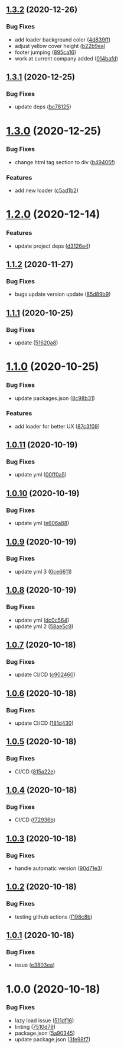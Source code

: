 ## [1.3.2](https://github.com/imransilvake/personal/compare/v1.3.1...v1.3.2) (2020-12-26)


### Bug Fixes

* add loader background color ([4d839ff](https://github.com/imransilvake/personal/commit/4d839ff3106f6a6ade18e31c02b3005cd470f03d))
* adjust yellow cover height ([b22b9ea](https://github.com/imransilvake/personal/commit/b22b9ea6e9a1d23619a26881c9f4cdd21375b044))
* footer jumping ([895ca16](https://github.com/imransilvake/personal/commit/895ca16c5a170743a74a7967c37fe817f595164f))
* work at current company added ([014bafd](https://github.com/imransilvake/personal/commit/014bafd89a6bac28d221f96d482caff612e01712))

## [1.3.1](https://github.com/imransilvake/personal/compare/v1.3.0...v1.3.1) (2020-12-25)


### Bug Fixes

* update deps ([bc78125](https://github.com/imransilvake/personal/commit/bc7812592c92721f776ceafa7ea2dc5c5dff402e))

# [1.3.0](https://github.com/imransilvake/personal/compare/v1.2.0...v1.3.0) (2020-12-25)


### Bug Fixes

* change html tag section to div ([b49405f](https://github.com/imransilvake/personal/commit/b49405f38a4019a01b5839eb0a40e2d8f6bd0ace))


### Features

* add new loader ([c5ad1b2](https://github.com/imransilvake/personal/commit/c5ad1b278a7493b24364a962d0bb296738efc9af))

# [1.2.0](https://github.com/imransilvake/personal/compare/v1.1.2...v1.2.0) (2020-12-14)


### Features

* update project deps ([d3126e4](https://github.com/imransilvake/personal/commit/d3126e4f6f3064f9a2965e5ed67838e3f0ef1551))

## [1.1.2](https://github.com/imransilvake/personal/compare/v1.1.1...v1.1.2) (2020-11-27)


### Bug Fixes

* bugs update version update ([85d89b9](https://github.com/imransilvake/personal/commit/85d89b918675a402a2c500531d8770c95f989c95))

## [1.1.1](https://github.com/imransilvake/personal/compare/v1.1.0...v1.1.1) (2020-10-25)


### Bug Fixes

* update ([51620a8](https://github.com/imransilvake/personal/commit/51620a8134c6bae3e48a77113d0764e741125f11))

# [1.1.0](https://github.com/imransilvake/personal/compare/v1.0.11...v1.1.0) (2020-10-25)


### Bug Fixes

* update packages.json ([8c98b31](https://github.com/imransilvake/personal/commit/8c98b31cecc82fe202adddc67e2079109e9fda23))


### Features

* add loader for better UX ([87c3f09](https://github.com/imransilvake/personal/commit/87c3f091f5140f8bea8957458b4a775a6b0b6cfa))

## [1.0.11](https://github.com/imransilvake/personal/compare/v1.0.10...v1.0.11) (2020-10-19)


### Bug Fixes

* update yml ([00ff0a5](https://github.com/imransilvake/personal/commit/00ff0a5999560138376097dcc65ee23595130313))

## [1.0.10](https://github.com/imransilvake/personal/compare/v1.0.9...v1.0.10) (2020-10-19)


### Bug Fixes

* update yml ([e606a88](https://github.com/imransilvake/personal/commit/e606a8869eae149b396ad34112c2ae6bf71a15eb))

## [1.0.9](https://github.com/imransilvake/personal/compare/v1.0.8...v1.0.9) (2020-10-19)


### Bug Fixes

* update yml 3 ([0ce6611](https://github.com/imransilvake/personal/commit/0ce6611624bf06b94a8a9233d3af876a471278be))

## [1.0.8](https://github.com/imransilvake/personal/compare/v1.0.7...v1.0.8) (2020-10-19)


### Bug Fixes

* update yml ([dc0c564](https://github.com/imransilvake/personal/commit/dc0c5646d4dfbe3e65369d5a4a4c3460bcedae88))
* update yml 2 ([58ae5c9](https://github.com/imransilvake/personal/commit/58ae5c9c6b3540bdfce510f91ed5b1765ca69ded))

## [1.0.7](https://github.com/imransilvake/personal/compare/v1.0.6...v1.0.7) (2020-10-18)


### Bug Fixes

* update CI/CD ([c902460](https://github.com/imransilvake/personal/commit/c9024602e51435d2300ac48436506e8b26c24a6f))

## [1.0.6](https://github.com/imransilvake/personal/compare/v1.0.5...v1.0.6) (2020-10-18)


### Bug Fixes

* update CI/CD ([181d430](https://github.com/imransilvake/personal/commit/181d4309b8822690369ac2f0b104933795cd72f6))

## [1.0.5](https://github.com/imransilvake/personal/compare/v1.0.4...v1.0.5) (2020-10-18)


### Bug Fixes

* CI/CD ([815a22e](https://github.com/imransilvake/personal/commit/815a22e84ea16c354a73b007710d01e58339a7ff))

## [1.0.4](https://github.com/imransilvake/personal/compare/v1.0.3...v1.0.4) (2020-10-18)


### Bug Fixes

* CI/CD ([f72936b](https://github.com/imransilvake/personal/commit/f72936b3d0e73ae6218b2b5e62605dc92cf7cc8a))

## [1.0.3](https://github.com/imransilvake/personal/compare/v1.0.2...v1.0.3) (2020-10-18)


### Bug Fixes

* handle automatic version ([90d71e3](https://github.com/imransilvake/personal/commit/90d71e35f7afd473266632bd8010fcd2f51085a9))

## [1.0.2](https://github.com/imransilvake/personal/compare/v1.0.1...v1.0.2) (2020-10-18)


### Bug Fixes

* testing github actions ([f198c8b](https://github.com/imransilvake/personal/commit/f198c8bb31eae7ad9f837b19c3fe6a01c1627e64))

## [1.0.1](https://github.com/imransilvake/personal/compare/v1.0.0...v1.0.1) (2020-10-18)


### Bug Fixes

* issue ([e3803ea](https://github.com/imransilvake/personal/commit/e3803ea362b5fdea25bf599870bebe6b7f13b11e))

# 1.0.0 (2020-10-18)


### Bug Fixes

* lazy load issue ([511df16](https://github.com/imransilvake/personal/commit/511df168e222805de7c1b1cf32c613f36fbfc8d1))
* linting ([7510d79](https://github.com/imransilvake/personal/commit/7510d791dd3802cb96de1a7f6fc98dc459282451))
* package.json ([5a90345](https://github.com/imransilvake/personal/commit/5a9034598b326d0a07b6067b3cd9a0ac137b24d8))
* update package.json ([3fe98f7](https://github.com/imransilvake/personal/commit/3fe98f71c743eee30525e58dd47697dc35e95e6a))
